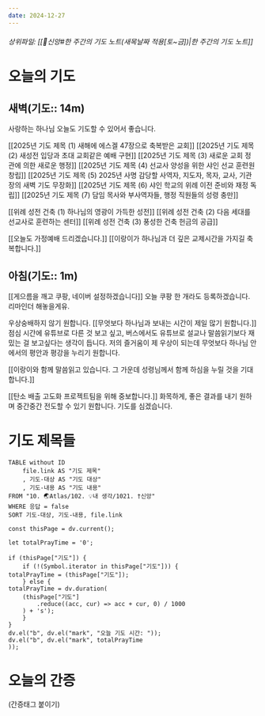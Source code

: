 ```yaml
---
date: 2024-12-27
---
```

###### 상위파일: [[🧭신앙#한 주간의 기도 노트(새목날짜 적용[토~금])|한 주간의 기도 노트]]
# 오늘의 기도
## 새벽(기도:: 14m)
사랑하는 하나님 오늘도 기도할 수 있어서 좋습니다.

[[2025년 기도 제목 (1) 새해에 에스겔 47장으로 축복받은 교회]]
[[2025년 기도 제목 (2) 새성전 입당과 초대 교회같은 예배 구현]]
[[2025년 기도 제목 (3) 새로운 교회 정관에 의한 새로운 행정]]
[[2025년 기도 제목 (4) 선교사 양성을 위한 샤인 선교 훈련원 창립]]
[[2025년 기도 제목 (5) 2025년 사명 감당할 사역자, 지도자, 목자, 교사, 기관장의 새벽 기도 무장화]]
[[2025년 기도 제목 (6) 샤인 학교의 위례 이전 준비와 재정 독립]]
[[2025년 기도 제목 (7) 담임 목사와 부사역자들, 행정 직원들의 성령 충만]]

[[위례 성전 건축 (1) 하나님의 영광이 가득한 성전]]
[[위례 성전 건축 (2) 다음 세대를 선교사로 훈련하는 센터]]
[[위례 성전 건축 (3) 풍성한 건축 헌금의 공급]]

[[오늘도 가정예배 드리겠습니다.]]
[[이랑이가 하나님과 더 깊은 교제시간을 가지길 축복합니다.]]

## 아침(기도:: 1m)
[[게으름을 깨고 쿠팡, 네이버 설정하겠습니다]]
오늘 쿠팡 한 개라도 등록하겠습니다. 리마인더 해놓을게유.

우상숭배하지 않기 원합니다. [[무엇보다 하나님과 보내는 시간이 제일 많기 원합니다.]]
점심 시간에 유튜브로 다른 것 보고 싶고, 버스에서도 유튜브로 설교나 말씀읽기보다 재밌는 걸 보고싶다는 생각이 듭니다.
저의 즐거움이 제 우상이 되는데 무엇보다 하나님 안에서의 평안과 평강을 누리기 원합니다.

[[이랑이와 함께 말씀읽고 있습니다. 그 가운데 성령님께서 함께 하심을 누릴 것을 기대합니다.]]

[[탄소 배출 고도화 프로젝트팀을 위해 중보합니다.]]
화목하게, 좋은 결과를 내기 원하며 중간중간 전도할 수 있기 원합니다. 기도를 심겠습니다.



# 기도 제목들
```dataview
TABLE without ID
	file.link AS "기도 제목"
	, 기도-대상 AS "기도 대상"
	, 기도-내용 AS "기도 내용"
FROM "10. 🌏Atlas/102. 💡내 생각/1021. †신앙"
WHERE 응답 = false
SORT 기도-대상, 기도-내용, file.link
```

```dataviewjs
const thisPage = dv.current();

let totalPrayTime = '0';

if (thisPage["기도"]) {
	if (!(Symbol.iterator in thisPage["기도"])) {
totalPrayTime = (thisPage["기도"]);
	} else {
totalPrayTime = dv.duration(
	(thisPage["기도"]
		.reduce((acc, cur) => acc + cur, 0) / 1000
	) + 's');
	}
}
dv.el("b", dv.el("mark", "오늘 기도 시간: "));
dv.el("b", dv.el("mark", totalPrayTime
));
```




# 오늘의 간증
(간증태그 붙이기)